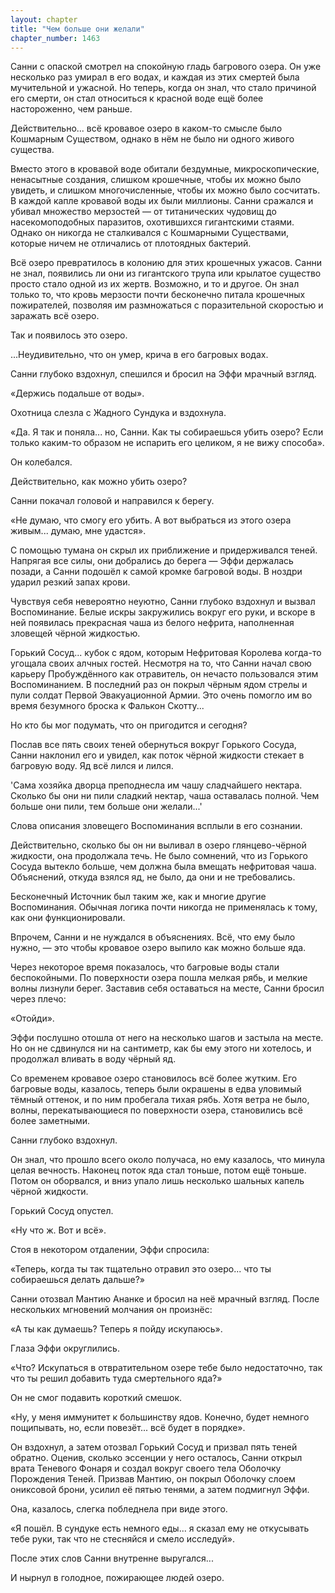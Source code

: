 ```yaml
---
layout: chapter
title: "Чем больше они желали"
chapter_number: 1463
---
```




Санни с опаской смотрел на спокойную гладь багрового озера. Он уже несколько раз умирал в его водах, и каждая из этих смертей была мучительной и ужасной. Но теперь, когда он знал, что стало причиной его смерти, он стал относиться к красной воде ещё более настороженно, чем раньше.

Действительно... всё кровавое озеро в каком-то смысле было Кошмарным Существом, однако в нём не было ни одного живого существа.

Вместо этого в кровавой воде обитали бездумные, микроскопические, ненасытные создания, слишком крошечные, чтобы их можно было увидеть, и слишком многочисленные, чтобы их можно было сосчитать. В каждой капле кровавой воды их были миллионы. Санни сражался и убивал множество мерзостей — от титанических чудовищ до насекомоподобных паразитов, охотившихся гигантскими стаями. Однако он никогда не сталкивался с Кошмарными Существами, которые ничем не отличались от плотоядных бактерий.

Всё озеро превратилось в колонию для этих крошечных ужасов. Санни не знал, появились ли они из гигантского трупа или крылатое существо просто стало одной из их жертв. Возможно, и то и другое. Он знал только то, что кровь мерзости почти бесконечно питала крошечных пожирателей, позволяя им размножаться с поразительной скоростью и заражать всё озеро.

Так и появилось это озеро.

...Неудивительно, что он умер, крича в его багровых водах.

Санни глубоко вздохнул, спешился и бросил на Эффи мрачный взгляд.

«Держись подальше от воды».

Охотница слезла с Жадного Сундука и вздохнула.

«Да. Я так и поняла... но, Санни. Как ты собираешься убить озеро? Если только каким-то образом не испарить его целиком, я не вижу способа».

Он колебался.

Действительно, как можно убить озеро?

Санни покачал головой и направился к берегу.

«Не думаю, что смогу его убить. А вот выбраться из этого озера живым... думаю, мне удастся».

С помощью тумана он скрыл их приближение и придерживался теней. Напрягая все силы, они добрались до берега — Эффи держалась позади, а Санни подошёл к самой кромке багровой воды. В ноздри ударил резкий запах крови.

Чувствуя себя невероятно неуютно, Санни глубоко вздохнул и вызвал Воспоминание. Белые искры закружились вокруг его руки, и вскоре в ней появилась прекрасная чаша из белого нефрита, наполненная зловещей чёрной жидкостью.

Горький Сосуд... кубок с ядом, которым Нефритовая Королева когда-то угощала своих алчных гостей. Несмотря на то, что Санни начал свою карьеру Пробуждённого как отравитель, он нечасто пользовался этим Воспоминанием. В последний раз он покрыл чёрным ядом стрелы и пули солдат Первой Эвакуационной Армии. Это очень помогло им во время безумного броска к Фалькон Скотту...

Но кто бы мог подумать, что он пригодится и сегодня?

Послав все пять своих теней обернуться вокруг Горького Сосуда, Санни наклонил его и увидел, как поток чёрной жидкости стекает в багровую воду. Яд всё лился и лился.

'Сама хозяйка дворца преподнесла им чашу сладчайшего нектара. Сколько бы они ни пили сладкий нектар, чаша оставалась полной. Чем больше они пили, тем больше они желали...'

Слова описания зловещего Воспоминания всплыли в его сознании.

Действительно, сколько бы он ни выливал в озеро глянцево-чёрной жидкости, она продолжала течь. Не было сомнений, что из Горького Сосуда вытекло больше, чем должна была вмещать нефритовая чаша. Объяснений, откуда взялся яд, не было, да они и не требовались.

Бесконечный Источник был таким же, как и многие другие Воспоминания. Обычная логика почти никогда не применялась к тому, как они функционировали.

Впрочем, Санни и не нуждался в объяснениях. Всё, что ему было нужно, — это чтобы кровавое озеро выпило как можно больше яда.

Через некоторое время показалось, что багровые воды стали беспокойными. По поверхности озера пошла мелкая рябь, и мелкие волны лизнули берег. Заставив себя оставаться на месте, Санни бросил через плечо:

«Отойди».

Эффи послушно отошла от него на несколько шагов и застыла на месте. Но он не сдвинулся ни на сантиметр, как бы ему этого ни хотелось, и продолжал вливать в воду чёрный яд.

Со временем кровавое озеро становилось всё более жутким. Его багровые воды, казалось, теперь были окрашены в едва уловимый тёмный оттенок, и по ним пробегала тихая рябь. Хотя ветра не было, волны, перекатывающиеся по поверхности озера, становились всё более заметными.

Санни глубоко вздохнул.

Он знал, что прошло всего около получаса, но ему казалось, что минула целая вечность. Наконец поток яда стал тоньше, потом ещё тоньше. Потом он оборвался, и вниз упало лишь несколько шальных капель чёрной жидкости.

Горький Сосуд опустел.

«Ну что ж. Вот и всё».

Стоя в некотором отдалении, Эффи спросила:

«Теперь, когда ты так тщательно отравил это озеро... что ты собираешься делать дальше?»

Санни отозвал Мантию Ананке и бросил на неё мрачный взгляд. После нескольких мгновений молчания он произнёс:

«А ты как думаешь? Теперь я пойду искупаюсь».

Глаза Эффи округлились.

«Что? Искупаться в отвратительном озере тебе было недостаточно, так что ты решил добавить туда смертельного яда?»

Он не смог подавить короткий смешок.

«Ну, у меня иммунитет к большинству ядов. Конечно, будет немного пощипывать, но, если повезёт... всё будет в порядке».

Он вздохнул, а затем отозвал Горький Сосуд и призвал пять теней обратно. Оценив, сколько эссенции у него осталось, Санни открыл врата Теневого Фонаря и создал вокруг своего тела Оболочку Порождения Теней. Призвав Мантию, он покрыл Оболочку слоем ониксовой брони, усилил её пятью тенями, а затем подмигнул Эффи.

Она, казалось, слегка побледнела при виде этого.

«Я пошёл. В сундуке есть немного еды... я сказал ему не откусывать тебе руки, так что не стесняйся и смело исследуй».

После этих слов Санни внутренне выругался...

И нырнул в голодное, пожирающее людей озеро.

